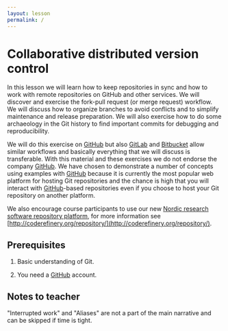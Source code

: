 ```yaml
---
layout: lesson
permalink: /
---
```


# Collaborative distributed version control

In this lesson we will learn how to keep repositories in sync and how to work
with remote repositories on GitHub and other services. We will discover and
exercise the fork-pull request (or merge request) workflow. We will discuss how
to organize branches to avoid conflicts and to simplify maintenance and release
preparation.  We will also exercise how to do some archaeology in the Git
history to find important commits for debugging and reproducibility.

We will do this exercise on [GitHub](https://github.com) but also
[GitLab](https://gitlab.com) and [Bitbucket](https://bitbucket.org) allow
similar workflows and basically everything that we will discuss is transferable. With
this material and these exercises we do not endorse the company
[GitHub](https://github.com). We have chosen to demonstrate a number of
concepts using examples with [GitHub](https://github.com) because it is
currently the most popular web platform for hosting Git repositories and the chance is high
that you will interact with [GitHub](https://github.com)-based repositories even if you
choose to host your Git repository on another platform.

We also encourage course participants to use our new [Nordic research software repository platform](https://source.coderefinery.org),
for more information see [http://coderefinery.org/repository/](http://coderefinery.org/repository/).


## Prerequisites

1. Basic understanding of Git.

2. You need a [GitHub](https://github.com) account.

## Notes to teacher

"Interrupted work" and "Aliases" are not a part of the main narrative and can
be skipped if time is tight.
